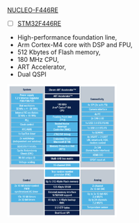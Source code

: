 [NUCLEO-F446RE](https://os.mbed.com/platforms/ST-Nucleo-F446RE)


- [ ] [STM32F446RE](https://www.st.com/en/microcontrollers-microprocessors/stm32f446re.html)

- High-performance foundation line,
- Arm Cortex-M4 core with DSP and FPU,
- 512 Kbytes of Flash memory,
- 180 MHz CPU,
- ART Accelerator,
- Dual QSPI

<img src=images/stm32f446re-circuit-diagram.png width=50% height=50% > </img>
